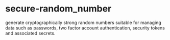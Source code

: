 # secure-random_number
generate cryptographically strong random numbers suitable for managing data such as passwords, two factor account authentication, security tokens and associated secrets.
